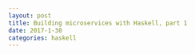 ```yaml
---
layout: post
title: Building microservices with Haskell, part 1
date: 2017-1-30
categories: haskell 
---
```




